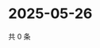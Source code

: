 # 2025-05-26

共 0 条

<!-- BEGIN ZHIHUVIDEO -->
<!-- 最后更新时间 Mon May 26 2025 20:21:04 GMT+0800 (China Standard Time) -->

<!-- END ZHIHUVIDEO -->

